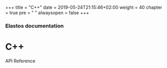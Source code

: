 +++
title = "C++"
date = 2019-05-24T21:15:46+02:00
weight = 40
chapter = true
pre = "<i class='fa ela-folder'></i> "
alwaysopen = false
+++

### Elastos documentation

# C++

API Reference

